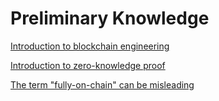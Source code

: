 # Preliminary Knowledge

[Introduction to blockchain engineering](https://twitter.com/JustinZhang/status/1774246770341827024)

[Introduction to zero-knowledge proof](https://twitter.com/JustinZhang/status/1761584145644351524)

[The term "fully-on-chain" can be misleading](https://twitter.com/JustinZhang/status/1796736937849688328)

